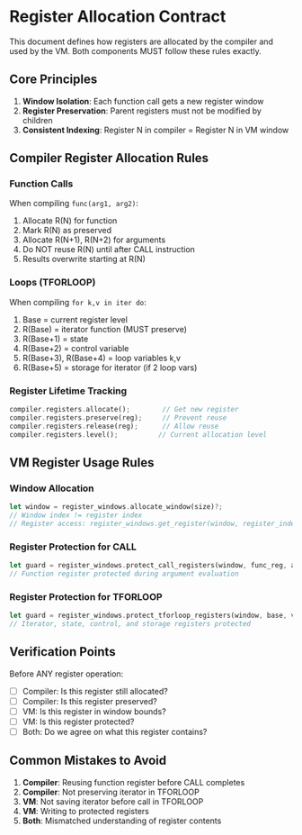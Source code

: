 # Register Allocation Contract

This document defines how registers are allocated by the compiler and used by the VM.
Both components MUST follow these rules exactly.

## Core Principles

1. **Window Isolation**: Each function call gets a new register window
2. **Register Preservation**: Parent registers must not be modified by children
3. **Consistent Indexing**: Register N in compiler = Register N in VM window

## Compiler Register Allocation Rules

### Function Calls
When compiling `func(arg1, arg2)`:
1. Allocate R(N) for function
2. Mark R(N) as preserved
3. Allocate R(N+1), R(N+2) for arguments  
4. Do NOT reuse R(N) until after CALL instruction
5. Results overwrite starting at R(N)

### Loops (TFORLOOP)
When compiling `for k,v in iter do`:
1. Base = current register level
2. R(Base) = iterator function (MUST preserve)
3. R(Base+1) = state
4. R(Base+2) = control variable
5. R(Base+3), R(Base+4) = loop variables k,v
6. R(Base+5) = storage for iterator (if 2 loop vars)

### Register Lifetime Tracking
```rust
compiler.registers.allocate();        // Get new register
compiler.registers.preserve(reg);     // Prevent reuse
compiler.registers.release(reg);      // Allow reuse
compiler.registers.level();          // Current allocation level
```

## VM Register Usage Rules

### Window Allocation
```rust
let window = register_windows.allocate_window(size)?;
// Window index != register index
// Register access: register_windows.get_register(window, register_index)
```

### Register Protection for CALL
```rust
let guard = register_windows.protect_call_registers(window, func_reg, arg_count)?;
// Function register protected during argument evaluation
```

### Register Protection for TFORLOOP  
```rust
let guard = register_windows.protect_tforloop_registers(window, base, var_count)?;
// Iterator, state, control, and storage registers protected
```

## Verification Points

Before ANY register operation:
- [ ] Compiler: Is this register still allocated?
- [ ] Compiler: Is this register preserved?
- [ ] VM: Is this register in window bounds?
- [ ] VM: Is this register protected?
- [ ] Both: Do we agree on what this register contains?

## Common Mistakes to Avoid

1. **Compiler**: Reusing function register before CALL completes
2. **Compiler**: Not preserving iterator in TFORLOOP  
3. **VM**: Not saving iterator before call in TFORLOOP
4. **VM**: Writing to protected registers
5. **Both**: Mismatched understanding of register contents